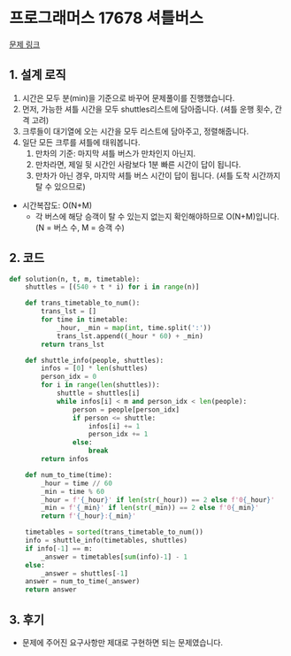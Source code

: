 # 프로그래머스 17678 셔틀버스

[문제 링크](https://programmers.co.kr/learn/courses/30/lessons/17678)

## 1. 설계 로직

1. 시간은 모두 분(min)을 기준으로 바꾸어 문제풀이를 진행했습니다.
2. 먼저, 가능한 셔틀 시간을 모두 shuttles리스트에 담아줍니다. (셔틀 운행 횟수, 간격 고려)
3. 크루들이 대기열에 오는 시간을 모두 리스트에 담아주고, 정렬해줍니다.
4. 일단 모든 크루를 셔틀에 태워봅니다.
   1. 만차의 기준: 마지막 셔틀 버스가 만차인지 아닌지.
   2. 만차라면, 제일 뒷 시간인 사람보다 1분 빠른 시간이 답이 됩니다.
   3. 만차가 아닌 경우, 마지막 셔틀 버스 시간이 답이 됩니다. (셔틀 도착 시간까지 탈 수 있으므로)



- 시간복잡도: O(N+M)
  - 각 버스에 해당 승객이 탈 수 있는지 없는지 확인해야하므로 O(N+M)입니다. (N = 버스 수, M = 승객 수)

## 2. 코드

```python
def solution(n, t, m, timetable):
    shuttles = [(540 + t * i) for i in range(n)]

    def trans_timetable_to_num():
        trans_lst = []
        for time in timetable:
            _hour, _min = map(int, time.split(':'))
            trans_lst.append((_hour * 60) + _min)
        return trans_lst

    def shuttle_info(people, shuttles):
        infos = [0] * len(shuttles)
        person_idx = 0
        for i in range(len(shuttles)):
            shuttle = shuttles[i]
            while infos[i] < m and person_idx < len(people):
                person = people[person_idx]
                if person <= shuttle:
                    infos[i] += 1
                    person_idx += 1
                else:
                    break
        return infos

    def num_to_time(time):
        _hour = time // 60
        _min = time % 60
        _hour = f'{_hour}' if len(str(_hour)) == 2 else f'0{_hour}'
        _min = f'{_min}' if len(str(_min)) == 2 else f'0{_min}'
        return f'{_hour}:{_min}'

    timetables = sorted(trans_timetable_to_num())
    info = shuttle_info(timetables, shuttles)
    if info[-1] == m:
        _answer = timetables[sum(info)-1] - 1
    else:
        _answer = shuttles[-1]
    answer = num_to_time(_answer)
    return answer
```



## 3. 후기

- 문제에 주어진 요구사항만 제대로 구현하면 되는 문제였습니다.

